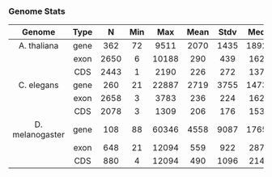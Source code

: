 ### Genome Stats ###

| Genome         | Type | N   | Min | Max | Mean | Stdv | Med |
|:--------------:|:----:|:---:|:---:|:---:|:----:|:----:|:---:|
|A. thaliana     | gene | 362 | 72  | 9511| 2070 | 1435 | 1892|
|                | exon |2650 | 6   |10188| 290  | 439  | 162 |
|                | CDS  |2443 | 1   |2190 | 226  | 272  | 137 |
|C. elegans      | gene | 260 | 21  |22887| 2719 | 3755 | 1473|
|                | exon |2658 | 3   |3783 | 236  | 224  | 162 |
|                | CDS  |2078 | 3   |1309 | 206  | 176  | 153 |
|D. melanogaster | gene | 108 | 88  |60346| 4558 | 9087 | 1765|
|                | exon | 648 | 21  |12094| 559  | 922  | 287 |
|                | CDS  | 880 | 4   |12094| 490  | 1096 | 214 |